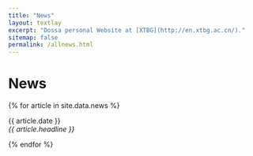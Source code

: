 ```yaml
---
title: "News"
layout: textlay
excerpt: "Dossa personal Website at [XTBG](http://en.xtbg.ac.cn/)."
sitemap: false
permalink: /allnews.html
---
```


# News

{% for article in site.data.news %}
<p>{{ article.date }} <br>
<em>{{ article.headline }}</em></p>
{% endfor %}
